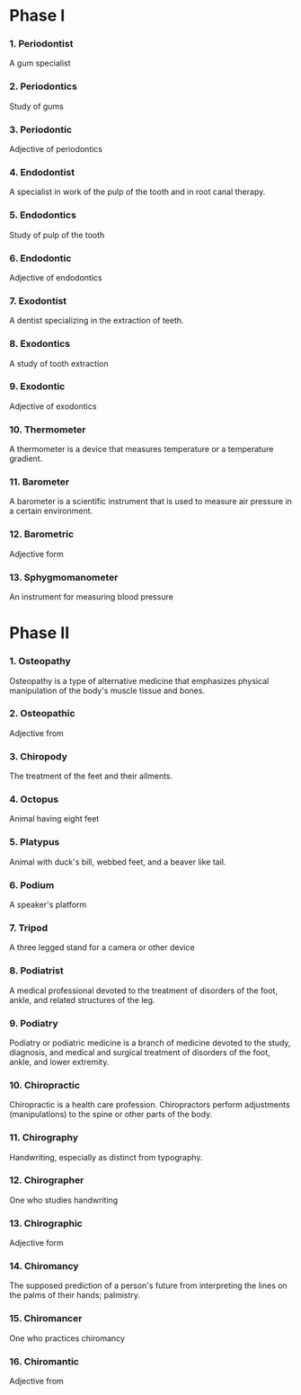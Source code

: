 # Phase I

### 1. Periodontist

A gum specialist

### 2. Periodontics

Study of gums

### 3. Periodontic

Adjective of periodontics

### 4. Endodontist

A specialist in work of the pulp of the tooth and in root canal therapy.

### 5. Endodontics

Study of pulp of the tooth

### 6. Endodontic

Adjective of endodontics

### 7. Exodontist

A dentist specializing in the extraction of teeth.

### 8. Exodontics

A study of tooth extraction

### 9. Exodontic

Adjective of exodontics

### 10. Thermometer

A thermometer is a device that measures temperature or a temperature gradient.

### 11. Barometer

A barometer is a scientific instrument that is used to measure air pressure in a certain environment.

### 12. Barometric

Adjective form

### 13. Sphygmomanometer

An instrument for measuring blood pressure

# Phase II

### 1. Osteopathy

Osteopathy is a type of alternative medicine that emphasizes physical manipulation of the body's muscle tissue and bones.

### 2. Osteopathic

Adjective from

### 3. Chiropody

The treatment of the feet and their ailments.

### 4. Octopus

Animal having eight feet

### 5. Platypus

Animal with duck's bill, webbed feet, and a beaver like tail.

### 6. Podium

A speaker's platform

### 7. Tripod

A three legged stand for a camera or other device

### 8. Podiatrist

A medical professional devoted to the treatment of disorders of the foot, ankle, and related structures of the leg.

### 9. Podiatry

Podiatry or podiatric medicine is a branch of medicine devoted to the study, diagnosis, and medical and surgical treatment of disorders of the foot, ankle, and lower extremity.

### 10. Chiropractic

Chiropractic is a health care profession. Chiropractors perform adjustments (manipulations) to the spine or other parts of the body.

### 11. Chirography

Handwriting, especially as distinct from typography.

### 12. Chirographer

One who studies handwriting

### 13. Chirographic

Adjective form

### 14. Chiromancy

The supposed prediction of a person's future from interpreting the lines on the palms of their hands; palmistry.

### 15. Chiromancer

One who practices chiromancy

### 16. Chiromantic

Adjective from
